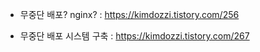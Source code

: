 

* 무중단 배포? nginx? : https://kimdozzi.tistory.com/256

* 무중단 배포 시스템 구축 : https://kimdozzi.tistory.com/267
